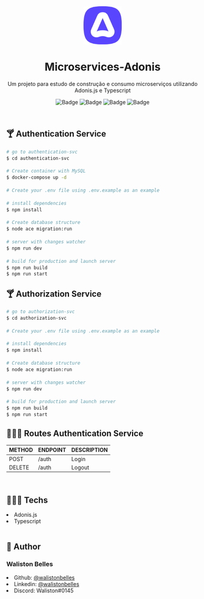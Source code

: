 <div>
  <center>
  <img src="./assets/logo.png" width="100" alt="adonis">
  
  # Microservices-Adonis

Um projeto para estudo de construção e consumo microserviços utilizando Adonis.js e Typescript
<br>

![Badge](https://img.shields.io/github/issues/WalistonBelles/facebook-frontend?color=green)
![Badge](https://img.shields.io/github/forks/WalistonBelles/facebook-frontend)
![Badge](https://img.shields.io/github/stars/WalistonBelles/facebook-frontend)
![Badge](https://img.shields.io/apm/l/vim-mode)

  </center>
</div>
<br>
<h2> 🍸 Authentication Service </h2>

```bash
# go to authentication-svc
$ cd authentication-svc

# Create container with MySQL
$ docker-compose up -d

# Create your .env file using .env.example as an example

# install dependencies
$ npm install

# Create database structure
$ node ace migration:run

# server with changes watcher
$ npm run dev

# build for production and launch server
$ npm run build
$ npm run start
```

<h2> 🍸 Authorization Service </h2>

```bash
# go to authorization-svc
$ cd authorization-svc

# Create your .env file using .env.example as an example

# install dependencies
$ npm install

# Create database structure
$ node ace migration:run

# server with changes watcher
$ npm run dev

# build for production and launch server
$ npm run build
$ npm run start
```

<h2> 🕵🏾‍♂️  Routes Authentication Service </h2>

| METHOD | ENDPOINT | DESCRIPTION |
| :----- | :------- | :---------- |
| POST   | /auth    | Login       |
| DELETE | /auth    | Logout      |

<br>

<h2> 👨🏾‍💻 Techs </h2>
<li> Adonis.js </li>
<li> Typescript </li>
<br>

<h2> 👤 Author </h2>

<h3> <b> Waliston Belles </b></h3>

<li> Github: <a href="https://github.com/WalistonBelles">@walistonbelles</a> </li>
<li> Linkedin: <a href="https://www.linkedin.com/in/waliston-belles-88927a212/">@walistonbelles</a> </li>
<li> Discord:  Waliston#0145</a></li>
<br>
